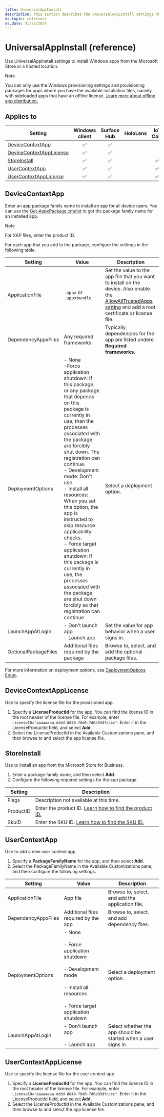 ```yaml
---
title: UniversalAppInstall
description: This section describes the UniversalAppInstall settings that you can configure in provisioning packages for Windows 10 using Windows Configuration Designer.
ms.topic: reference
ms.date: 01/25/2024
---
```


# UniversalAppInstall (reference)

Use UniversalAppInstall settings to install Windows apps from the Microsoft Store or a hosted location.

>[!NOTE]
>You can only use the Windows provisioning settings and provisioning packages for apps where you have the available installation files, namely with sideloaded apps that have an offline license. [Learn more about offline app distribution.](/microsoft-store/distribute-offline-apps)

## Applies to

| Setting | Windows client | Surface Hub | HoloLens | IoT Core |
|--|:-:|:-:|:-:|:-:|
| [DeviceContextApp](#devicecontextapp) | ✅ | ✅ |  |  |
| [DeviceContextAppLicense](#devicecontextapplicense) | ✅ | ✅ |  |  |
| [StoreInstall](#storeinstall) | ✅ | ✅ |  | ✅ |
| [UserContextApp](#usercontextapp) | ✅ | ✅ |  | ✅ |
| [UserContextAppLicense](#usercontextapplicense) | ✅ | ✅ |  | ✅ |

## DeviceContextApp

Enter an app package family name to install an app for all device users. You can use the [Get-AppxPackage cmdlet](/powershell/module/appx/get-appxpackage) to get the package family name for an installed app.

>[!NOTE]
>For XAP files, enter the product ID.

For each app that you add to the package, configure the settings in the following table.

| Setting | Value | Description |
|--|--|--|
| ApplicationFile | `.appx` or `.appxbundle` | Set the value to the app file that you want to install on the device. Also enable the [AllowAllTrustedApps setting](wcd-policies.md#applicationmanagement) and add a root certificate or license file. |
| DependencyAppxFiles | Any required frameworks | Typically, dependencies for the app are listed undere **Required frameworks**. |
| DeploymentOptions | - None</br>-Force application shutdown: If this package, or any package that depends on this package is currently in use, then the processes associated with the package are forcibly shut down. The registration can continue. </br>- Development mode: Don't use. </br>- Install all resources: When you set this option, the app is instructed to skip resource applicability checks.</br>- Force target application shutdown: If this package is currently in use, the processes associated with the package are shut down forcibly so that registration can continue | Select a deployment option. |
| LaunchAppAtLogin | - Don't launch app</br>- Launch app | Set the value for app behavior when a user signs in. |
| OptionalPackageFiles | Additional files required by the package | Browse to, select, and add the optional package files. |

For more information on deployment options, see [DeploymentOptions Enum](/uwp/api/windows.management.deployment.deploymentoptions).

## DeviceContextAppLicense

Use to specify the license file for the provisioned app.

1. Specify a **LicenseProductId** for the app. You can find the license ID in the root header of the license file. For example, enter `LicenseID="aaaaaaaa-dddd-8848-f8d0-7d6a93dfcccc"`. Enter it in the LicenseProductId field, and select **Add**.
1. Select the LicenseProductId in the Available Customizations pane, and then browse to and select the app license file.

## StoreInstall

Use to install an app from the Microsoft Store for Business.

1. Enter a package family name, and then select **Add**.
1. Configure the following required settings for the app package.

| Setting | Description |
|--|--|
| Flags | Description not available at this time. |
| ProductID | Enter the product ID. [Learn how to find the product ID.](/microsoft-store/microsoft-store-for-business-education-powershell-module#view-items-in-products-and-services) |
| SkuID | Enter the SKU ID. [Learn how to find the SKU ID.](/microsoft-store/microsoft-store-for-business-education-powershell-module#view-items-in-products-and-services) |

## UserContextApp

Use to add a new user context app.

1. Specify a **PackageFamilyName** for the app, and then select **Add**.
1. Select the PackageFamilyName in the Available Customizations pane, and then configure the following settings.

| Setting | Value | Description |
|--|--|--|
| ApplicationFile | App file | Browse to, select, and add the application file, |
| DependencyAppxFiles | Additional files required by the app | Browse to, select, and add dependency files. |
| DeploymentOptions | - None</br></br>- Force application shutdown</br></br>- Development mode</br></br>- Install all resources</br></br>- Force target application shutdown | Select a deployment option. |
| LaunchAppAtLogin | - Don't launch app</br></br>- Launch app | Select whether the app should be started when a user signs in. |

## UserContextAppLicense

Use to specify the license file for the user context app.

1. Specify a **LicenseProductId** for the app. You can find the license ID in the root header of the license file. For example, enter `LicenseID="aaaaaaaa-dddd-8848-f8d0-7d6a93dfcccc"`. Enter it in the LicenseProductId field, and select **Add**.
1. Select the LicenseProductId in the Available Customizations pane, and then browse to and select the app license file.
